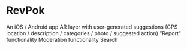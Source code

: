# RevPok
An iOS / Android app
AR layer with user-generated suggestions (GPS location / description / categories / photo / suggested action)
"Report" functionality
Moderation functionality
Search
